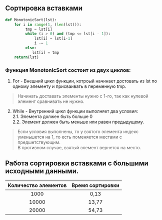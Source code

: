 ## Сортировка вставками

```py
def MonotonicSort(lst):
    for i in range(1, (len(lst))):
         tmp = lst[i]
         while (i > 0) and (tmp <= lst[i - 1]):
             lst[i] = lst[i-1]
             i -= 1
         else:
            lst[i] = tmp
    return(lst)
```

### Функция MonotonicSort состоит из двух циклов: 

1. For - Внешний цикл функции, котроый начинает достовать из lst по одному элементу и присваивать в переменную tmp.  
> Начинать доставать элементы нужно с 1-го, так как нулевой элемент сравнивать не нужно.  
2. While - Внутренний цикл функции выполняет два условия:  
2.1. Элемента должен быть больше 0  
2.2. Элемент должен быть меньше или равен предыдущему.  
> Если условия выполнены, то у взятого элемента индекс уменьшется на 1, то есть поменяется местами с предшетствующим.  
> В противном случае, взятый элемент вернется на место.  

## Работа сортировки вставками с большими исходными данными.


|Количество элементов|Время сортировки|
|:------------------:|:--------------:|
| 1000               | 0,13           |
| 10000              | 13,77          |
| 20000              | 54,73          |

